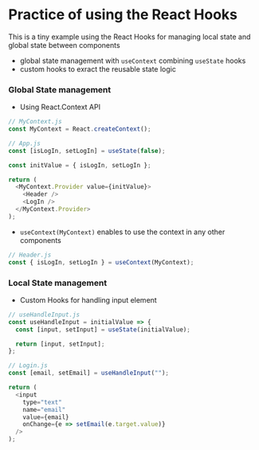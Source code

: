 # Practice of using the React Hooks

This is a tiny example using the React Hooks for managing local state and global state between components

- global state management with `useContext` combining `useState` hooks
- custom hooks to exract the reusable state logic

### Global State management

- Using React.Context API

```javascript
// MyContext.js
const MyContext = React.createContext();

// App.js
const [isLogIn, setLogIn] = useState(false);

const initValue = { isLogIn, setLogIn };

return (
  <MyContext.Provider value={initValue}>
    <Header />
    <LogIn />
  </MyContext.Provider>
);
```

- `useContext(MyContext)` enables to use the context in any other components

```javascript
// Header.js
const { isLogIn, setLogIn } = useContext(MyContext);
```

### Local State management

- Custom Hooks for handling input element

```javascript
// useHandleInput.js
const useHandleInput = initialValue => {
  const [input, setInput] = useState(initialValue);

  return [input, setInput];
};

// Login.js
const [email, setEmail] = useHandleInput("");

return (
  <input
    type="text"
    name="email"
    value={email}
    onChange={e => setEmail(e.target.value)}
  />
);
```
